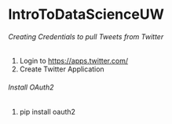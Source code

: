 # IntroToDataScienceUW

###### Creating Credentials to pull Tweets from Twitter
1. Login to https://apps.twitter.com/
2. Create Twitter Application

###### Install OAuth2
1. pip install oauth2
